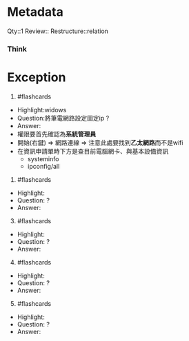 # Metadata
Qty::1
Review::
Restructure::relation

### Think

# Exception


1. #flashcards 
- Highlight:widows
- Question:將筆電網路設定固定ip
?
- Answer:
- 權限要首先確認為**系統管理員**
- 開始(右鍵) => 網路連線 => 注意此處要找到**乙太網路**而不是wifi
- 在資訊申請單時下方是查目前電腦網卡、與基本設備資訊
  - systeminfo
  - ipconfig/all

1. #flashcards 
- Highlight:
- Question:
?
- Answer:

3. #flashcards 
- Highlight:
- Question:
?
- Answer:

4. #flashcards 
- Highlight:
- Question:
?
- Answer:

5. #flashcards 
- Highlight:
- Question:
?
- Answer:

